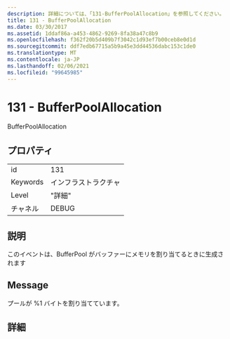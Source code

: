 ```yaml
---
description: 詳細については、「131-BufferPoolAllocation」を参照してください。
title: 131 - BufferPoolAllocation
ms.date: 03/30/2017
ms.assetid: 1ddaf86a-a453-4862-9269-8fa38a47c8b9
ms.openlocfilehash: f362f20b5d409b7f3042c1d93ef7b00ceb8e0d1d
ms.sourcegitcommit: ddf7edb67715a5b9a45e3dd44536dabc153c1de0
ms.translationtype: MT
ms.contentlocale: ja-JP
ms.lasthandoff: 02/06/2021
ms.locfileid: "99645985"
---
```

# <a name="131---bufferpoolallocation"></a>131 - BufferPoolAllocation

BufferPoolAllocation  
  
## <a name="properties"></a>プロパティ  
  
|||  
|-|-|  
|id|131|  
|Keywords|インフラストラクチャ|  
|Level|"詳細"|  
|チャネル|DEBUG|  
  
## <a name="description"></a>説明  

 このイベントは、BufferPool がバッファーにメモリを割り当てるときに生成されます  
  
## <a name="message"></a>Message  

 プールが %1 バイトを割り当てています。  
  
## <a name="details"></a>詳細
